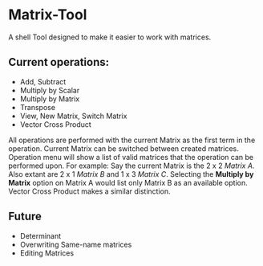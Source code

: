 # Matrix-Tool
A shell Tool designed to make it easier to work with matrices.
## Current operations:

* Add, Subtract
* Multiply by Scalar
* Multiply by Matrix
* Transpose
* View, New Matrix, Switch Matrix
* Vector Cross Product

All operations are performed with the current Matrix as the first term in the operation. Current Matrix can be switched between created matrices. Operation menu will show a list of valid matrices that the operation can be performed upon. For example: Say the current Matrix is the 2 x 2 *Matrix A*. Also extant are 2 x 1 *Matrix B* and 1 x 3 *Matrix C*. Selecting the **Multiply by Matrix** option on Matrix A would list only Matrix B as an available option. Vector Cross Product makes a similar distinction.

## Future
* Determinant
* Overwriting Same-name matrices
* Editing Matrices